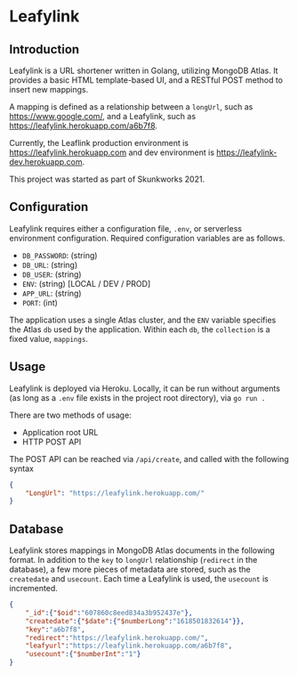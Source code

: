 # Leafylink

## Introduction
Leafylink is a URL shortener written in Golang, utilizing MongoDB Atlas.  It provides a basic HTML template-based UI, and a RESTful POST method to insert new mappings.

A mapping is defined as a relationship between a `longUrl`, such as https://www.google.com/, and a Leafylink, such as https://leafylink.herokuapp.com/a6b7f8.

Currently, the Leaflink production environment is https://leafylink.herokuapp.com and dev environment is https://leafylink-dev.herokuapp.com.

This project was started as part of Skunkworks 2021.

## Configuration
Leafylink requires either a configuration file, `.env`, or serverless environment configuration.  Required configuration variables are as follows.
* `DB_PASSWORD`: (string)
* `DB_URL`: (string)
* `DB_USER`: (string)
* `ENV`: (string) [LOCAL / DEV / PROD]
* `APP_URL`: (string)
* `PORT`: (int)

The application uses a single Atlas cluster, and the `ENV` variable specifies the Atlas `db` used by the application.  Within each `db`, the `collection` is a fixed value, `mappings`.

## Usage
Leafylink is deployed via Heroku.  Locally, it can be run without arguments (as long as a `.env` file exists in the project root directory), via `go run .`

There are two methods of usage:
* Application root URL
* HTTP POST API

The POST API can be reached via `/api/create`, and called with the following syntax
```json
{
    "LongUrl": "https://leafylink.herokuapp.com/"
}
```

## Database
Leafylink stores mappings in MongoDB Atlas documents in the following format.  In addition to the `key` to `longUrl` relationship (`redirect` in the database), a few more pieces of metadata are stored, such as the `createdate` and `usecount`.  Each time a Leafylink is used, the `usecount` is incremented.

```json
{
    "_id":{"$oid":"607860c8eed834a3b952437e"},
    "createdate":{"$date":{"$numberLong":"1618501832614"}},
    "key":"a6b7f8",
    "redirect":"https://leafylink.herokuapp.com/",
    "leafyurl":"https://leafylink.herokuapp.com/a6b7f8",
    "usecount":{"$numberInt":"1"}
}
```